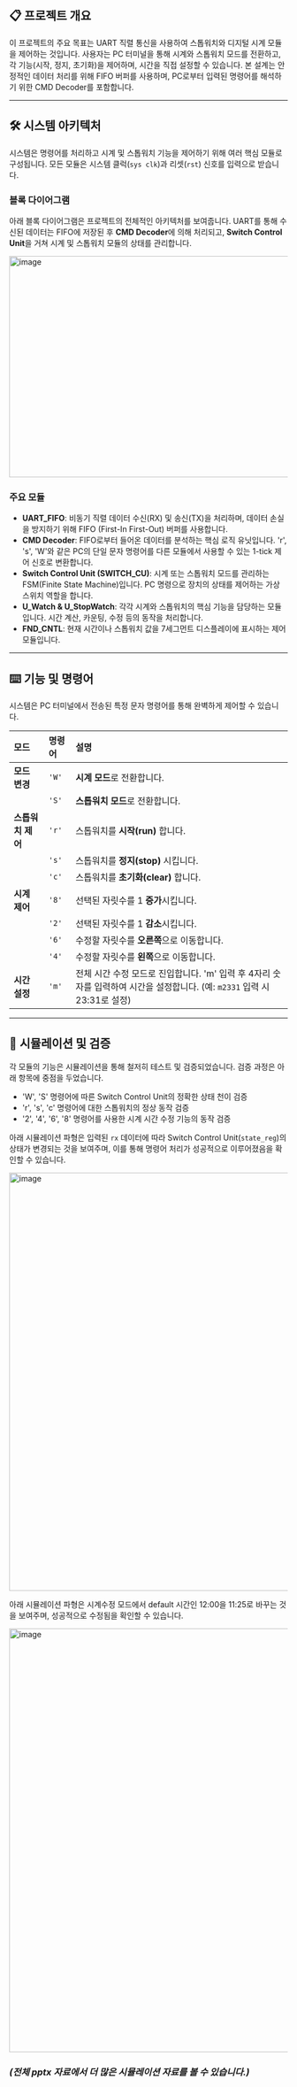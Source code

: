 ## 📋 프로젝트 개요

이 프로젝트의 주요 목표는 UART 직렬 통신을 사용하여 스톱워치와 디지털 시계 모듈을 제어하는 것입니다. 사용자는 PC 터미널을 통해 시계와 스톱워치 모드를 전환하고, 각 기능(시작, 정지, 초기화)을 제어하며, 시간을 직접 설정할 수 있습니다. 본 설계는 안정적인 데이터 처리를 위해 FIFO 버퍼를 사용하며, PC로부터 입력된 명령어를 해석하기 위한 CMD Decoder를 포함합니다.

---

## 🛠️ 시스템 아키텍처

시스템은 명령어를 처리하고 시계 및 스톱워치 기능을 제어하기 위해 여러 핵심 모듈로 구성됩니다. 모든 모듈은 시스템 클럭(`sys clk`)과 리셋(`rst`) 신호를 입력으로 받습니다.

### 블록 다이어그램

아래 블록 다이어그램은 프로젝트의 전체적인 아키텍처를 보여줍니다. UART를 통해 수신된 데이터는 FIFO에 저장된 후 **CMD Decoder**에 의해 처리되고, **Switch Control Unit**을 거쳐 시계 및 스톱워치 모듈의 상태를 관리합니다.

<img width="790" height="400" alt="image" src="https://github.com/user-attachments/assets/74c745c8-3a37-4efc-b885-ed1a875fbf01" />

### 주요 모듈

* **UART_FIFO**: 비동기 직렬 데이터 수신(RX) 및 송신(TX)을 처리하며, 데이터 손실을 방지하기 위해 FIFO (First-In First-Out) 버퍼를 사용합니다.
* **CMD Decoder**: FIFO로부터 들어온 데이터를 분석하는 핵심 로직 유닛입니다. 'r', 's', 'W'와 같은 PC의 단일 문자 명령어를 다른 모듈에서 사용할 수 있는 1-tick 제어 신호로 변환합니다.
* **Switch Control Unit (SWITCH_CU)**: 시계 또는 스톱워치 모드를 관리하는 FSM(Finite State Machine)입니다. PC 명령으로 장치의 상태를 제어하는 가상 스위치 역할을 합니다.
* **U_Watch & U_StopWatch**: 각각 시계와 스톱워치의 핵심 기능을 담당하는 모듈입니다. 시간 계산, 카운팅, 수정 등의 동작을 처리합니다.
* **FND_CNTL**: 현재 시간이나 스톱워치 값을 7세그먼트 디스플레이에 표시하는 제어 모듈입니다.

---

## ⌨️ 기능 및 명령어

시스템은 PC 터미널에서 전송된 특정 문자 명령어를 통해 완벽하게 제어할 수 있습니다.

| 모드 | 명령어 | 설명 |
| :--- | :--- | :--- |
| **모드 변경** | `'W'` | **시계 모드**로 전환합니다. |
| | `'S'` | **스톱워치 모드**로 전환합니다. |
| **스톱워치 제어** | `'r'` | 스톱워치를 **시작(run)** 합니다. |
| | `'s'` | 스톱워치를 **정지(stop)** 시킵니다. |
| | `'c'` | 스톱워치를 **초기화(clear)** 합니다. |
| **시계 제어** | `'8'` | 선택된 자릿수를 1 **증가**시킵니다. |
| | `'2'` | 선택된 자릿수를 1 **감소**시킵니다. |
| | `'6'` | 수정할 자릿수를 **오른쪽**으로 이동합니다. |
| | `'4'` | 수정할 자릿수를 **왼쪽**으로 이동합니다. |
| **시간 설정** | `'m'` | 전체 시간 수정 모드로 진입합니다. 'm' 입력 후 4자리 숫자를 입력하여 시간을 설정합니다. (예: `m2331` 입력 시 23:31로 설정) |

---

## 🔬 시뮬레이션 및 검증

각 모듈의 기능은 시뮬레이션을 통해 철저히 테스트 및 검증되었습니다. 검증 과정은 아래 항목에 중점을 두었습니다.

* 'W', 'S' 명령어에 따른 Switch Control Unit의 정확한 상태 천이 검증
* 'r', 's', 'c' 명령어에 대한 스톱워치의 정상 동작 검증
* '2', '4', '6', '8' 명령어를 사용한 시계 시간 수정 기능의 동작 검증

아래 시뮬레이션 파형은 입력된 `rx` 데이터에 따라 Switch Control Unit(`state_reg`)의 상태가 변경되는 것을 보여주며, 이를 통해 명령어 처리가 성공적으로 이루어졌음을 확인할 수 있습니다.

<img width="1014" height="756" alt="image" src="https://github.com/user-attachments/assets/a19115d7-c943-40a9-a5ca-601e3b422748" />

아래 시뮬레이션 파형은 시계수정 모드에서 default 시간인 12:00을 11:25로 바꾸는 것을 보여주며, 성공적으로 수정됨을 확인할 수 있습니다.

<img width="1032" height="766" alt="image" src="https://github.com/user-attachments/assets/3025e06a-7012-4a78-b11c-40b15ef77277" />

### *(전체 pptx 자료에서 더 많은 시뮬레이션 자료를 볼 수 있습니다.)*
